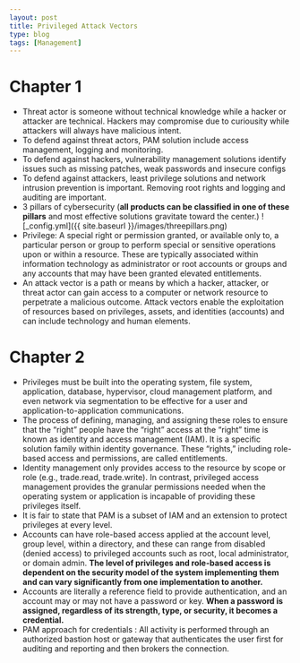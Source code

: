 ```yaml
---
layout: post
title: Privileged Attack Vectors
type: blog
tags: [Management]
---
```

# Chapter 1
* Threat actor is someone without technical knowledge while a hacker or attacker are technical. Hackers may compromise due to curiousity while attackers will always have malicious intent.
* To defend against threat actors, PAM solution include access management, logging and monitoring.
* To defend against hackers, vulnerability management solutions identify issues such as missing patches, weak passwords and insecure configs
* To defend against attackers, least privilege solutions and network intrusion prevention is important. Removing root rights and logging and auditing are important.
* 3 pillars of cybersecurity (**all products can be classified in one of these pillars** and most effective solutions gravitate toward the center.)
![_config.yml]({{ site.baseurl }}/images/threepillars.png)
* Privilege: A special right or permission granted, or available only to, a particular person or group to perform special or sensitive
operations upon or within a resource. These are typically associated within information technology as administrator or root
accounts or groups and any accounts that may have been granted elevated entitlements.
* An attack vector is a path or means by which a hacker, attacker, or threat actor can gain access to a computer or network resource to perpetrate a malicious outcome. Attack vectors enable the exploitation of resources based on privileges, assets, and identities (accounts) and can include technology and human elements.

# Chapter 2
* Privileges must be built into the operating system, file system, application, database, hypervisor, cloud management platform, and even network via segmentation to be effective for a user and application-to-application communications.
* The process of defining, managing, and assigning these roles to ensure that the “right” people have the “right” access at the “right” time
is known as identity and access management (IAM). It is a specific solution family within identity governance. These “rights,” including
role-based access and permissions, are called entitlements.
* Identity management only provides access to the resource by scope or role (e.g., trade.read, trade.write). In contrast, privileged access management provides the granular permissions needed when the operating system or application is incapable of providing these privileges itself.
* It is fair to state that PAM is a subset of IAM and an extension to protect privileges at every level.
* Accounts can have role-based access applied at the account level, group level, within a directory, and these can range from disabled (denied access) to privileged accounts such as root, local administrator, or domain admin. **The level of privileges and role-based access is dependent on the security model of the system implementing them and can vary significantly from one implementation to another.**
* Accounts are literally a reference field to provide authentication, and an account may or may not have a password or key. **When a password is assigned, regardless of its strength, type, or security, it becomes a credential.**
* PAM approach for credentials : All activity is performed through an authorized bastion host or gateway that authenticates the user first for auditing and reporting and then brokers the connection.